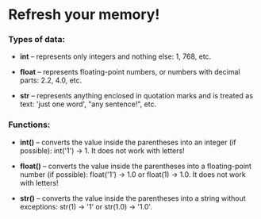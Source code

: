# Refresh your memory!


### Types of data:

- **int** – represents only integers and nothing else: 1, 768, etc.

- **float** – represents floating-point numbers, or numbers with decimal parts: 2.2, 4.0, etc.

- **str** – represents anything enclosed in quotation marks and is treated as text: 'just one word', "any sentence!", etc.


### Functions:

- **int()** – converts the value inside the parentheses into an integer (if possible): int('1') → 1. It does not work with letters!

- **float()** – converts the value inside the parentheses into a floating-point number (if possible): float('1') → 1.0 or float(1) → 1.0. It does not work with letters!

- **str()** – converts the value inside the parentheses into a string without exceptions: str(1) → '1' or str(1.0) → '1.0'.
